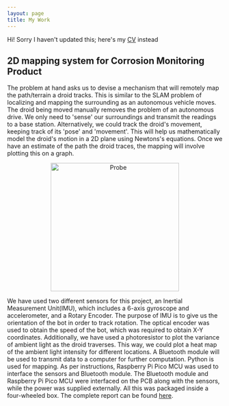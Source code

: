 ```yaml
---
layout: page
title: My Work
---
```


Hi! Sorry I haven't updated this; here's my [CV](/assets/CV.pdf) instead

## 2D mapping system for Corrosion Monitoring Product
The problem at hand asks us to devise a mechanism that will remotely map the path/terrain a droid tracks. This is similar to the SLAM problem of localizing and mapping the surrounding as an autonomous vehicle moves. The droid being moved manually removes the problem of an autonomous drive. We only need to 'sense' our surroundings and transmit the readings to a base station. Alternatively, we could track the droid's movement, keeping track of its 'pose' and 'movement'. This will help us mathematically model the droid's motion in a 2D plane using Newtons's equations. Once we have an estimate of the path the droid traces, the mapping will involve plotting this on a graph.
<p align="center">
<img src="https://github.com/borlaugg/borlaugg.github.io/blob/83965f6f18be9f827c4a3931b1f1d2c91573bc85/assets/img/Probe.jpg" alt="Probe" width="300"/>               
</p>

 We have used two different sensors for this project, an Inertial Measurement Unit(IMU), which includes a 6-axis gyroscope and accelerometer, and a Rotary Encoder. The purpose of IMU is to give us the orientation of the bot in order to track rotation. The optical encoder was used to obtain the speed of the bot, which was required to obtain X-Y coordinates. Additionally, we have used a photoresistor to plot the variance of ambient light as the droid traverses. This way, we could plot a heat map of the ambient light intensity for different locations. A Bluetooth module will be used to transmit data to a computer for further computation. Python is used for mapping. As per instructions, Raspberry Pi Pico MCU was used to interface the sensors and Bluetooth module. The Bluetooth module and Raspberry Pi Pico MCU were interfaced on the PCB along with the sensors, while the power was supplied externally. All this was packaged inside a four-wheeled box.
The complete report can be found [here](/assets/EDL_DESIGN.pdf).
